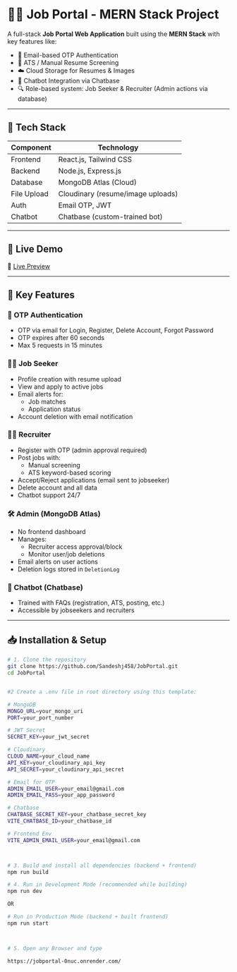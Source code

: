 # 🧑‍💼 Job Portal - MERN Stack Project

A full-stack **Job Portal Web Application** built using the **MERN Stack** with key features like:
- 🔐 Email-based OTP Authentication
- 🧠 ATS / Manual Resume Screening
- ☁️ Cloud Storage for Resumes & Images
- 🤖 Chatbot Integration via Chatbase
- 🔍 Role-based system: Job Seeker & Recruiter (Admin actions via database)

---

## 🚀 Tech Stack

| Component        | Technology                         |
|-------------|-------------------------------------|
| Frontend     | React.js, Tailwind CSS              |
| Backend      | Node.js, Express.js                 |
| Database     | MongoDB Atlas (Cloud)               |
| File Upload  | Cloudinary (resume/image uploads)   |
| Auth         | Email OTP, JWT                      |
| Chatbot      | Chatbase (custom-trained bot)       |

---

## 📌 Live Demo

🔗 [Live Preview](https://jobportal-0nuc.onrender.com/)

---

## 🧩 Key Features

### 🔐 OTP Authentication
- OTP via email for Login, Register, Delete Account, Forgot Password
- OTP expires after 60 seconds
- Max 5 requests in 15 minutes

### 👨‍🎓 Job Seeker
- Profile creation with resume upload
- View and apply to active jobs
- Email alerts for:
  - Job matches
  - Application status
- Account deletion with email notification

### 🧑‍💼 Recruiter
- Register with OTP (admin approval required)
- Post jobs with:
  - Manual screening
  - ATS keyword-based scoring
- Accept/Reject applications (email sent to jobseeker)
- Delete account and all data
- Chatbot support 24/7

### 🛠 Admin (MongoDB Atlas)
- No frontend dashboard
- Manages:
  - Recruiter access approval/block
  - Monitor user/job deletions
- Email alerts on user actions
- Deletion logs stored in `DeletionLog`

### 🤖 Chatbot (Chatbase)
- Trained with FAQs (registration, ATS, posting, etc.)
- Accessible by jobseekers and recruiters

---

## 📥 Installation & Setup

```bash
# 1. Clone the repository
git clone https://github.com/Sandeshj458/JobPortal.git
cd JobPortal


#2 Create a .env file in root directory using this template:

# MongoDB
MONGO_URL=your_mongo_uri
PORT=your_port_number

# JWT Secret
SECRET_KEY=your_jwt_secret

# Cloudinary
CLOUD_NAME=your_cloud_name
API_KEY=your_cloudinary_api_key
API_SECRET=your_cloudinary_api_secret

# Email for OTP
ADMIN_EMAIL_USER=your_email@gmail.com
ADMIN_EMAIL_PASS=your_app_password

# Chatbase
CHATBASE_SECRET_KEY=your_chatbase_secret_key
VITE_CHATBASE_ID=your_chatbase_id

# Frontend Env
VITE_ADMIN_EMAIL_USER=your_email@gmail.com



# 3. Build and install all dependencies (backend + frontend)
npm run build

# 4. Run in Development Mode (recommended while building)
npm run dev

OR

# Run in Production Mode (backend + built frontend)
npm run start



# 5. Open any Browser and type

https://jobportal-0nuc.onrender.com/

